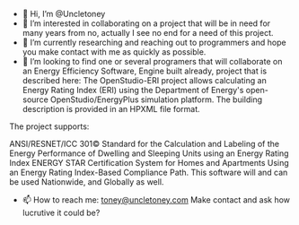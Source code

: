 - 👋 Hi, I’m @Uncletoney
- 👀 I’m interested in collaborating on a project that will be in need for many years from no, actually I see no end for a need of this project.
- 🌱 I’m currently researching and reaching out to programmers and hope you make contact with me as quickly as possible.
- 💞️ I’m looking to find one or several programers that will collaborate on an Energy Efficiency Software, Engine built already, project that is described here: The OpenStudio-ERI project allows calculating an Energy Rating Index (ERI) using the Department of Energy's open-source OpenStudio/EnergyPlus simulation platform. The building description is provided in an HPXML file format.

The project supports:

ANSI/RESNET/ICC 301© Standard for the Calculation and Labeling of the Energy Performance of Dwelling and Sleeping Units using an Energy Rating Index
ENERGY STAR Certification System for Homes and Apartments Using an Energy Rating Index-Based Compliance Path. This software will and can be used Nationwide, and Globally as well.
- 📫 How to reach me: toney@uncletoney.com  Make contact and ask how lucrutive it could be?

<!---
Uncletoney is a ✨ special ✨ repository because its `README.md` (this file) appears on your GitHub profile.
You can click the Preview link to take a look at your changes.
--->
